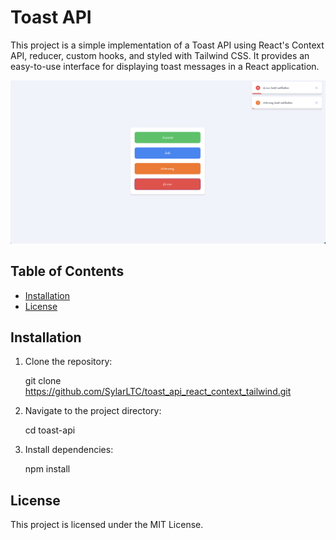 # Toast API

This project is a simple implementation of a Toast API using React's Context API, reducer, custom hooks, and styled with Tailwind CSS. It provides an easy-to-use interface for displaying toast messages in a React application.

![Image of the project](project-image.png)

## Table of Contents

- [Installation](#installation)
- [License](#license)

## Installation

1.  Clone the repository:

    git clone https://github.com/SylarLTC/toast_api_react_context_tailwind.git

2.  Navigate to the project directory:

    cd toast-api

3.  Install dependencies:

    npm install

## License

This project is licensed under the MIT License.
